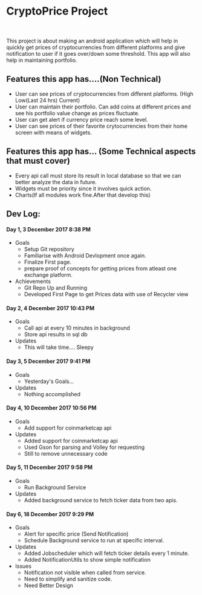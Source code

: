 # CryptoPrice Project<br />

<br />
<br />
This project is about making an android application which will help in quickly get prices of cryptocurrencies from different platforms and give notification to user if it goes over/down some threshold. This app will also help in maintaining portfolio.

## Features this app has....(Non Technical)
- User can see prices of cryptocurrencies from different platforms. (High Low(Last 24 hrs) Current)
- User can maintain their portfolio. Can add coins at different prices and see his portfolio value change as prices fluctuate.
- User can get alert if currency price reach some level.
- User can see prices of their favorite crytocurrencies from their home screen with means of widgets.

## Features this app has... (Some Technical aspects that must cover)<br />
- Every api call must store its result in local database so that we can better analyze the data in future.<br />
- Widgets must be priority since it involves quick action.<br />
- Charts(If all modules work fine.After that develop this) <br />

## Dev Log:
   #### Day 1, 3 December 2017 8:38 PM<br />
* Goals<br />
   - Setup Git repository<br />
   - Familiarise with Android Devlopment once again.<br />
   - Finalize First page.<br />
   - prepare proof of concepts for getting prices from atleast one exchange platform.<br />
* Achievements<br />
   - Git Repo Up and Running<br />
   - Developed First Page to get Prices data with use of Recycler view<br />
 #### Day 2, 4 December 2017 10:43 PM<br />
* Goals<br/>
   - Call api at every 10 minutes in background<br/>
   - Store api results in sql db <br/>
* Updates <br/>
    - This will take time.... Sleepy
 #### Day 3, 5 December 2017 9:41 PM<br />
* Goals<br/>
   - Yesterday's Goals... <br/>
* Updates </br>
    - Nothing accomplished
 #### Day 4, 10 December 2017 10:56 PM<br />
* Goals<br/>
    - Add support for coinmarketcap api
* Updates<br/>
    - Added support for coinmarketcap api
    - Used Gson for parsing and Volley for requesting
    - Still to remove unnecessary code
 #### Day 5, 11 December 2017 9:58 PM<br />
 * Goals<br/>
    - Run Background Service
 * Updates<br/>
    - Added background service to fetch ticker data from two apis.
 #### Day 6, 18 December 2017 9:29 PM <br/>
 * Goals<br/>
    - Alert for specific price (Send Notification)
    - Schedule Background service to run at specific interval.
 * Updates<br/>
    - Added Jobscheduler which will fetch ticker details every 1 minute.
    - Added NotificationUtils to show simple notification
 * Issues<br/>
    - Notification not visible when called from service.
    - Need to simplify and sanitize code.
    - Need Better Design
